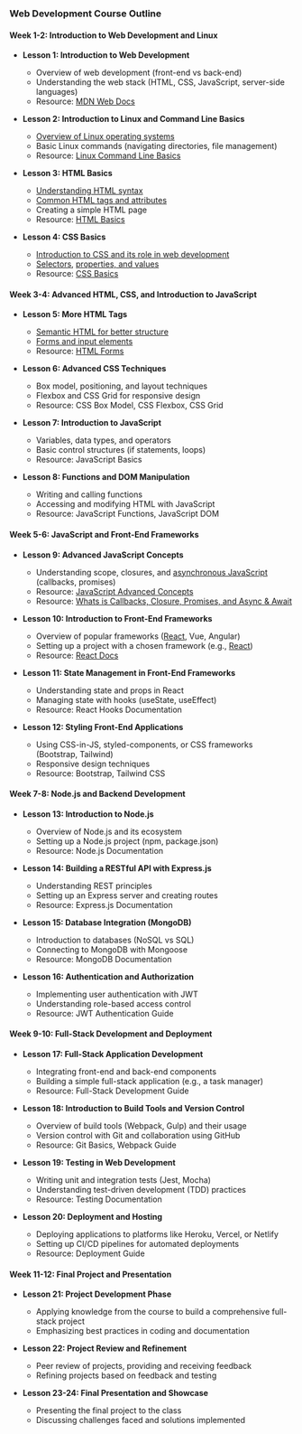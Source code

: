 
### Web Development Course Outline

#### Week 1-2: Introduction to Web Development and Linux
- **Lesson 1: Introduction to Web Development**
  - Overview of web development (front-end vs back-end)
  - Understanding the web stack (HTML, CSS, JavaScript, server-side languages)
  - Resource: [MDN Web Docs](https://developer.mozilla.org/en-US/docs/Learn)

- **Lesson 2: Introduction to Linux and Command Line Basics**
  - [Overview of Linux operating systems](https://www.javatpoint.com/what-is-linux)
  - Basic Linux commands (navigating directories, file management)
  - Resource: [Linux Command Line Basics](https://linuxcommand.org/index.php)

- **Lesson 3: HTML Basics**
  - [Understanding HTML syntax](https://developer.mozilla.org/en-US/docs/Learn_web_development/Core/Structuring_content/Basic_HTML_syntax)
  - [Common HTML tags and attributes](https://www.tutorialspoint.com/html/html_attributes.htm)
  - Creating a simple HTML page
  - Resource: [HTML Basics](https://www.w3schools.com/html/html_basic.asp)

- **Lesson 4: CSS Basics**
  - [Introduction to CSS and its role in web development](https://developer.mozilla.org/en-US/docs/Learn_web_development/Core/Styling_basics/What_is_CSS)
  - [Selectors](https://developer.mozilla.org/en-US/docs/Web/CSS/CSS_selectors), [properties, and values](https://www.dofactory.com/css/properties)
  - Resource: [CSS Basics](https://css-tricks.com/guides/)

#### Week 3-4: Advanced HTML, CSS, and Introduction to JavaScript
- **Lesson 5: More HTML Tags**
  - [Semantic HTML for better structure](https://www.semrush.com/blog/semantic-html5-guide/?msockid=1524f322ba22661314a9e785bb2267fd)
  - [Forms and input elements](https://www.w3schools.com/html/html_form_elements.asp)
  - Resource: [HTML Forms](https://developer.mozilla.org/en-US/docs/Learn_web_development/Core/Structuring_content/HTML_forms)

- **Lesson 6: Advanced CSS Techniques**
  - Box model, positioning, and layout techniques
  - Flexbox and CSS Grid for responsive design
  - Resource: CSS Box Model, CSS Flexbox, CSS Grid

- **Lesson 7: Introduction to JavaScript**
  - Variables, data types, and operators
  - Basic control structures (if statements, loops)
  - Resource: JavaScript Basics

- **Lesson 8: Functions and DOM Manipulation**
  - Writing and calling functions
  - Accessing and modifying HTML with JavaScript
  - Resource: JavaScript Functions, JavaScript DOM

#### Week 5-6: JavaScript and Front-End Frameworks
- **Lesson 9: Advanced JavaScript Concepts**
  - Understanding scope, closures, and [asynchronous JavaScript](https://www.freecodecamp.org/news/asynchronous-javascript-explained/) (callbacks, promises)
  - Resource: [JavaScript Advanced Concepts](https://www.digitalocean.com/community/tutorials/understanding-the-event-loop-callbacks-promises-and-async-await-in-javascript)
  - Resource: [Whats is Callbacks, Closure, Promises, and Async & Await](https://medium.com/@punitkmr/whats-is-callbacks-closure-promises-and-async-await-a8d47eb83862)

- **Lesson 10: Introduction to Front-End Frameworks**
  - Overview of popular frameworks ([React](https://react.dev/learn), Vue, Angular)
  - Setting up a project with a chosen framework (e.g., [React](https://react.dev/learn))
  - Resource: [React Docs](https://react.dev/learn)

- **Lesson 11: State Management in Front-End Frameworks**
  - Understanding state and props in React
  - Managing state with hooks (useState, useEffect)
  - Resource: React Hooks Documentation

- **Lesson 12: Styling Front-End Applications**
  - Using CSS-in-JS, styled-components, or CSS frameworks (Bootstrap, Tailwind)
  - Responsive design techniques
  - Resource: Bootstrap, Tailwind CSS

#### Week 7-8: Node.js and Backend Development
- **Lesson 13: Introduction to Node.js**
  - Overview of Node.js and its ecosystem
  - Setting up a Node.js project (npm, package.json)
  - Resource: Node.js Documentation

- **Lesson 14: Building a RESTful API with Express.js**
  - Understanding REST principles
  - Setting up an Express server and creating routes
  - Resource: Express.js Documentation

- **Lesson 15: Database Integration (MongoDB)**
  - Introduction to databases (NoSQL vs SQL)
  - Connecting to MongoDB with Mongoose
  - Resource: MongoDB Documentation

- **Lesson 16: Authentication and Authorization**
  - Implementing user authentication with JWT
  - Understanding role-based access control
  - Resource: JWT Authentication Guide

#### Week 9-10: Full-Stack Development and Deployment
- **Lesson 17: Full-Stack Application Development**
  - Integrating front-end and back-end components
  - Building a simple full-stack application (e.g., a task manager)
  - Resource: Full-Stack Development Guide

- **Lesson 18: Introduction to Build Tools and Version Control**
  - Overview of build tools (Webpack, Gulp) and their usage
  - Version control with Git and collaboration using GitHub
  - Resource: Git Basics, Webpack Guide

- **Lesson 19: Testing in Web Development**
  - Writing unit and integration tests (Jest, Mocha)
  - Understanding test-driven development (TDD) practices
  - Resource: Testing Documentation

- **Lesson 20: Deployment and Hosting**
  - Deploying applications to platforms like Heroku, Vercel, or Netlify
  - Setting up CI/CD pipelines for automated deployments
  - Resource: Deployment Guide

#### Week 11-12: Final Project and Presentation
- **Lesson 21: Project Development Phase**
  - Applying knowledge from the course to build a comprehensive full-stack project
  - Emphasizing best practices in coding and documentation

- **Lesson 22: Project Review and Refinement**
  - Peer review of projects, providing and receiving feedback
  - Refining projects based on feedback and testing

- **Lesson 23-24: Final Presentation and Showcase**
  - Presenting the final project to the class
  - Discussing challenges faced and solutions implemented

